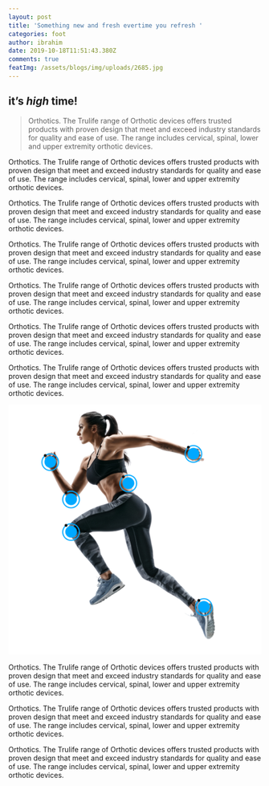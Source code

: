 ```yaml
---
layout: post
title: 'Something new and fresh evertime you refresh '
categories: foot
author: ibrahim
date: 2019-10-18T11:51:43.380Z
comments: true
featImg: /assets/blogs/img/uploads/2685.jpg
---
```

## it’s _high_ time!

> Orthotics. The Trulife range of Orthotic devices offers trusted products with proven design that meet and exceed industry standards for quality and ease of use. The range includes cervical, spinal, lower and upper extremity orthotic devices.

Orthotics. The Trulife range of Orthotic devices offers trusted products with proven design that meet and exceed industry standards for quality and ease of use. The range includes cervical, spinal, lower and upper extremity orthotic devices.

Orthotics. The Trulife range of Orthotic devices offers trusted products with proven design that meet and exceed industry standards for quality and ease of use. The range includes cervical, spinal, lower and upper extremity orthotic devices.

Orthotics. The Trulife range of Orthotic devices offers trusted products with proven design that meet and exceed industry standards for quality and ease of use. The range includes cervical, spinal, lower and upper extremity orthotic devices.

Orthotics. The Trulife range of Orthotic devices offers trusted products with proven design that meet and exceed industry standards for quality and ease of use. The range includes cervical, spinal, lower and upper extremity orthotic devices.

Orthotics. The Trulife range of Orthotic devices offers trusted products with proven design that meet and exceed industry standards for quality and ease of use. The range includes cervical, spinal, lower and upper extremity orthotic devices.

Orthotics. The Trulife range of Orthotic devices offers trusted products with proven design that meet and exceed industry standards for quality and ease of use. The range includes cervical, spinal, lower and upper extremity orthotic devices.

![something](/assets/blogs/img/uploads/capture.png)

Orthotics. The Trulife range of Orthotic devices offers trusted products with proven design that meet and exceed industry standards for quality and ease of use. The range includes cervical, spinal, lower and upper extremity orthotic devices.

Orthotics. The Trulife range of Orthotic devices offers trusted products with proven design that meet and exceed industry standards for quality and ease of use. The range includes cervical, spinal, lower and upper extremity orthotic devices.

Orthotics. The Trulife range of Orthotic devices offers trusted products with proven design that meet and exceed industry standards for quality and ease of use. The range includes cervical, spinal, lower and upper extremity orthotic devices.
